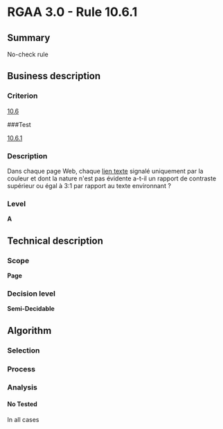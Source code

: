 # RGAA 3.0 -  Rule 10.6.1

## Summary

No-check rule

## Business description

### Criterion

[10.6](http://references.modernisation.gouv.fr/referentiel-technique-0#crit-10-6)

###Test

[10.6.1](http://disic.github.io/rgaa_referentiel_en/RGAA3.0_Criteria_English_version_v1.html#test-10-6-1)

### Description

Dans chaque page Web, chaque <a href="http://references.modernisation.gouv.fr/referentiel-technique-0#mLienTexte">lien texte</a> signal&eacute; uniquement par la couleur et dont la nature n'est pas &eacute;vidente a-t-il un rapport de contraste sup&eacute;rieur ou &eacute;gal &agrave; 3:1 par rapport au texte environnant ?

### Level

**A**

## Technical description

### Scope

**Page**

### Decision level

**Semi-Decidable**

## Algorithm

### Selection

### Process

### Analysis

#### No Tested 

In all cases


